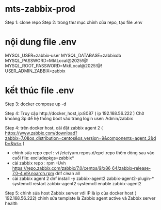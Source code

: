 # mts-zabbix-prod
Step 1: clone repo
Step 2: trong thư mục chính của repo, tạo file .env
# nội dung file .env
MYSQL_USER=zabbix-user
MYSQL_DATABASE=zabbixdb
MYSQL_PASSWORD=MktLocal@2025!@!
MYSQL_ROOT_PASSWORD=MktLocal@2025!@!
USER_ADMIN_ZABBIX=zabbix

# kết thúc file .env

Step 3: docker compose up -d

Step 4: Truy cập http://docker_host_ip:8087 ( ip 192.168.56.222 )
Chờ khoảng 3p để hệ thống boot vào trang login
user: Admin/zabbix

Step 4: trên docker host, cài đặt zabbix agent 2 ( https://www.zabbix.com/download?zabbix=7.0&os_distribution=centos&os_version=9&components=agent_2&db=&ws= )

- chỉnh sửa repo epel :
vi /etc/yum.repos.d/epel.repo
thêm dòng sau vào cuối file:
excludepkgs=zabbix*
- cài zabbix repo :
rpm -Uvh https://repo.zabbix.com/zabbix/7.0/centos/9/x86_64/zabbix-release-7.0-4.el9.noarch.rpm
dnf clean all
- cài zabbix agent 2
dnf install -y zabbix-agent2 zabbix-agent2-plugin-*
systemctl restart zabbix-agent2
systemctl enable zabbix-agent2

Step 5: chỉnh sửa host Zabbix server với IP là ip của docker host ( 192.168.56.222)
        chỉnh sửa template là Zabbix agent active và Zabbix server health
